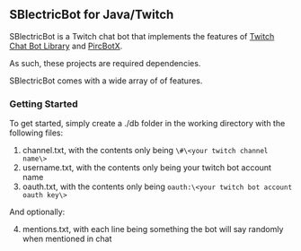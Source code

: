 ## SBlectricBot for Java/Twitch

SBlectricBot is a Twitch chat bot that implements the features of 
[Twitch Chat Bot Library](https://github.com/tylerhasman/Twitch-Bot-Library) and [PircBotX](https://github.com/thelq/pircbotx).

As such, these projects are required dependencies.

SBlectricBot comes with a wide array of of features.

### Getting Started

To get started, simply create a ./db folder in the working directory with the following files:

1. channel.txt, with the contents only being `\#\<your twitch channel name\>`
2. username.txt, with the contents only being your twitch bot account name
3. oauth.txt, with the contents only being `oauth:\<your twitch bot account oauth key\>`

And optionally:

4. mentions.txt, with each line being something the bot will say randomly when mentioned in chat